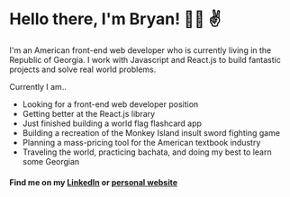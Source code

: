 # Hello there, I'm Bryan! :man_technologist: :v:

I'm an American front-end web developer who is currently living in the Republic of Georgia. I work with Javascript and React.js to build fantastic projects and solve real world problems.

Currently I am..
  - Looking for a front-end web developer position
  - Getting better at the React.js library
  - Just finished building a world flag flashcard app
  - Building a recreation of the Monkey Island insult sword fighting game
  - Planning a mass-pricing tool for the American textbook industry
  - Traveling the world, practicing bachata, and doing my best to learn some Georgian

#### Find me on my [LinkedIn](https://www.linkedin.com/in/bfink777/) or [personal website](https://www.bryanfink.dev)
